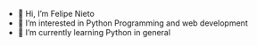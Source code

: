 - 👋 Hi, I’m Felipe Nieto
- 👀 I’m interested in Python Programming and web development
- 🌱 I’m currently learning Python in general


<!---
felipen01/felipen01 is a ✨ special ✨ repository because its `README.md` (this file) appears on your GitHub profile.
You can click the Preview link to take a look at your changes.
--->

